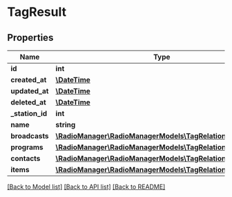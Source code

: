 # TagResult

## Properties
Name | Type | Description | Notes
------------ | ------------- | ------------- | -------------
**id** | **int** |  | 
**created_at** | [**\DateTime**](\DateTime.md) |  | [optional] 
**updated_at** | [**\DateTime**](\DateTime.md) |  | [optional] 
**deleted_at** | [**\DateTime**](\DateTime.md) |  | [optional] 
**_station_id** | **int** |  | [optional] 
**name** | **string** |  | 
**broadcasts** | [**\RadioManager\RadioManagerModels\TagRelationsBroadcasts**](TagRelationsBroadcasts.md) |  | [optional] 
**programs** | [**\RadioManager\RadioManagerModels\TagRelationsPrograms**](TagRelationsPrograms.md) |  | [optional] 
**contacts** | [**\RadioManager\RadioManagerModels\TagRelationsContacts**](TagRelationsContacts.md) |  | [optional] 
**items** | [**\RadioManager\RadioManagerModels\TagRelationsItems**](TagRelationsItems.md) |  | [optional] 

[[Back to Model list]](../README.md#documentation-for-models) [[Back to API list]](../README.md#documentation-for-api-endpoints) [[Back to README]](../README.md)


